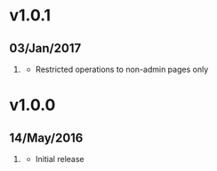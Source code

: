 # v1.0.1
## 03/Jan/2017
1. [](#bugfix)
     * Restricted operations to non-admin pages only

# v1.0.0
## 14/May/2016

1. [](#new)
    * Initial release